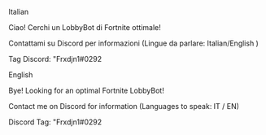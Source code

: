 Italian

Ciao! Cerchi un LobbyBot di Fortnite ottimale!

Contattami su Discord per informazioni (Lingue da parlare: Italian/English )


Tag Discord: "Frxdjn1#0292



English

Bye! Looking for an optimal Fortnite LobbyBot!

Contact me on Discord for information (Languages to speak: IT / EN)


Discord Tag: "Frxdjn1#0292
